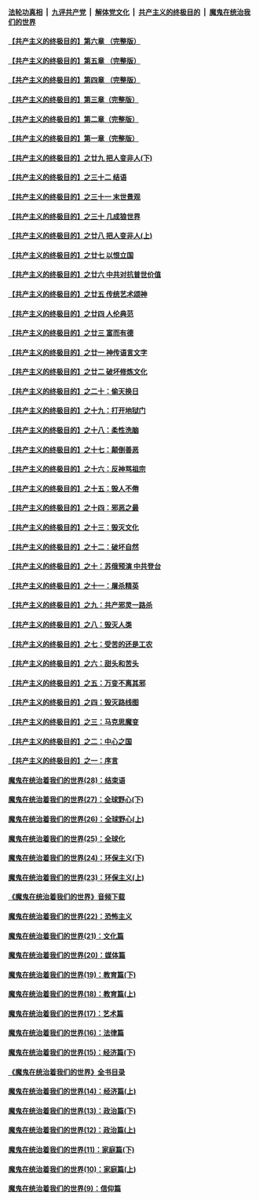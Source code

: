 

####  [法轮功真相](../../../../basic/blob/master/README.md?t=04240931) &nbsp;|&nbsp; [九评共产党](../../../../9ping.md/blob/master/README.md?t=04240931) &nbsp;|&nbsp; [解体党文化](../../../../jtdwh.md/blob/master/README.md?t=04240931)  &nbsp;|&nbsp; [共产主义的终极目的](../../../../gczydzjmd.md/blob/master/README.md?t=04240931) &nbsp;|&nbsp; [魔鬼在统治我们的世界](../../../../mgztzwmdsj.md/blob/master/README.md?t=04240931) 

#### [【共产主义的终极目的】第六章 （完整版）](../pages/nsc422/n11428913.md?t=04240931) 

#### [【共产主义的终极目的】第五章 （完整版）](../pages/nsc422/n11428912.md?t=04240931) 

#### [【共产主义的终极目的】第四章 （完整版）](../pages/nsc422/n11428907.md?t=04240931) 

#### [【共产主义的终极目的】第三章（完整版）](../pages/nsc422/n11428848.md?t=04240931) 

#### [【共产主义的终极目的】第二章（完整版）](../pages/nsc422/n11428831.md?t=04240931) 

#### [【共产主义的终极目的】第一章（完整版）](../pages/nsc422/n11417651.md?t=04240931) 

#### [【共产主义的终极目的】之廿九 把人变非人(下)](../pages/nsc422/n11344140.md?t=04240931) 

#### [【共产主义的终极目的】之三十二 结语](../pages/nsc422/n11360535.md?t=04240931) 

#### [【共产主义的终极目的】之三十一 末世景观](../pages/nsc422/n11351129.md?t=04240931) 

#### [【共产主义的终极目的】之三十 几成狼世界](../pages/nsc422/n11348280.md?t=04240931) 

#### [【共产主义的终极目的】之廿八 把人变非人(上)](../pages/nsc422/n11340492.md?t=04240931) 

#### [【共产主义的终极目的】之廿七 以恨立国](../pages/nsc422/n11336944.md?t=04240931) 

#### [【共产主义的终极目的】之廿六 中共对抗普世价值](../pages/nsc422/n11324785.md?t=04240931) 

#### [【共产主义的终极目的】之廿五 传统艺术颂神](../pages/nsc422/n11296396.md?t=04240931) 

#### [【共产主义的终极目的】之廿四 人伦典范](../pages/nsc422/n11296397.md?t=04240931) 

#### [【共产主义的终极目的】之廿三 富而有德](../pages/nsc422/n11283598.md?t=04240931) 

#### [【共产主义的终极目的】之廿一 神传语言文字](../pages/nsc422/n11263265.md?t=04240931) 

#### [【共产主义的终极目的】之廿二 破坏修炼文化](../pages/nsc422/n11245728.md?t=04240931) 

#### [【共产主义的终极目的】之二十：偷天换日](../pages/nsc422/n11238846.md?t=04240931) 

#### [【共产主义的终极目的】之十九：打开地狱门](../pages/nsc422/n11206376.md?t=04240931) 

#### [【共产主义的终极目的】之十八：柔性洗脑](../pages/nsc422/n11199994.md?t=04240931) 

#### [【共产主义的终极目的】之十七：颠倒善恶](../pages/nsc422/n11179782.md?t=04240931) 

#### [【共产主义的终极目的】之十六：反神骂祖宗](../pages/nsc422/n11166798.md?t=04240931) 

#### [【共产主义的终极目的】之十五：毁人不倦](../pages/nsc422/n11166792.md?t=04240931) 

#### [【共产主义的终极目的】之十四：邪恶之最](../pages/nsc422/n11150249.md?t=04240931) 

#### [【共产主义的终极目的】之十三：毁灭文化](../pages/nsc422/n11135227.md?t=04240931) 

#### [【共产主义的终极目的】之十二：破坏自然](../pages/nsc422/n11135214.md?t=04240931) 

#### [【共产主义的终极目的】之十：苏俄预演 中共登台](../pages/nsc422/n11118424.md?t=04240931) 

#### [【共产主义的终极目的】之十一：屠杀精英](../pages/nsc422/n11118442.md?t=04240931) 

#### [【共产主义的终极目的】之九：共产邪灵一路杀](../pages/nsc422/n11114139.md?t=04240931) 

#### [【共产主义的终极目的】之八：毁灭人类](../pages/nsc422/n11108503.md?t=04240931) 

#### [【共产主义的终极目的】之七：受苦的还是工农](../pages/nsc422/n11101809.md?t=04240931) 

#### [【共产主义的终极目的】之六：甜头和苦头](../pages/nsc422/n11096971.md?t=04240931) 

#### [【共产主义的终极目的】之五：万变不离其邪](../pages/nsc422/n11091285.md?t=04240931) 

#### [【共产主义的终极目的】之四：毁灭路线图](../pages/nsc422/n11086284.md?t=04240931) 

#### [【共产主义的终极目的】之三：马克思魔变](../pages/nsc422/n11061941.md?t=04240931) 

#### [【共产主义的终极目的】之二：中心之国](../pages/nsc422/n11047728.md?t=04240931) 

#### [【共产主义的终极目的】之一：序言](../pages/nsc422/n11086077.md?t=04240931) 

#### [魔鬼在统治着我们的世界(28)：结束语](../pages/nsc422/n10936246.md?t=04240931) 

#### [魔鬼在统治着我们的世界(27)：全球野心(下)](../pages/nsc422/n10928319.md?t=04240931) 

#### [魔鬼在统治着我们的世界(26)：全球野心(上)](../pages/nsc422/n10900318.md?t=04240931) 

#### [魔鬼在统治着我们的世界(25)：全球化](../pages/nsc422/n10788205.md?t=04240931) 

#### [魔鬼在统治着我们的世界(24)：环保主义(下)](../pages/nsc422/n10695307.md?t=04240931) 

#### [魔鬼在统治着我们的世界(23)：环保主义(上)](../pages/nsc422/n10688613.md?t=04240931) 

#### [《魔鬼在统治着我们的世界》音频下载](../pages/nsc422/n10635553.md?t=04240931) 

#### [魔鬼在统治着我们的世界(22)：恐怖主义](../pages/nsc422/n10614727.md?t=04240931) 

#### [魔鬼在统治着我们的世界(21)：文化篇](../pages/nsc422/n10597706.md?t=04240931) 

#### [魔鬼在统治着我们的世界(20)：媒体篇](../pages/nsc422/n10586579.md?t=04240931) 

#### [魔鬼在统治着我们的世界(19)：教育篇(下)](../pages/nsc422/n10564808.md?t=04240931) 

#### [魔鬼在统治着我们的世界(18)：教育篇(上)](../pages/nsc422/n10526970.md?t=04240931) 

#### [魔鬼在统治着我们的世界(17)：艺术篇](../pages/nsc422/n10499093.md?t=04240931) 

#### [魔鬼在统治着我们的世界(16)：法律篇](../pages/nsc422/n10485969.md?t=04240931) 

#### [魔鬼在统治着我们的世界(15)：经济篇(下)](../pages/nsc422/n10469975.md?t=04240931) 

#### [《魔鬼在统治着我们的世界》全书目录](../pages/nsc422/n10464261.md?t=04240931) 

#### [魔鬼在统治着我们的世界(14)：经济篇(上)](../pages/nsc422/n10457370.md?t=04240931) 

#### [魔鬼在统治着我们的世界(13)：政治篇(下)](../pages/nsc422/n10448270.md?t=04240931) 

#### [魔鬼在统治着我们的世界(12)：政治篇(上)](../pages/nsc422/n10444576.md?t=04240931) 

#### [魔鬼在统治着我们的世界(11)：家庭篇(下)](../pages/nsc422/n10440961.md?t=04240931) 

#### [魔鬼在统治着我们的世界(10)：家庭篇(上)](../pages/nsc422/n10435448.md?t=04240931) 

#### [魔鬼在统治着我们的世界(9)：信仰篇](../pages/nsc422/n10432159.md?t=04240931) 

